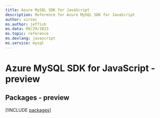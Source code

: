 ```yaml
---
title: Azure MySQL SDK for JavaScript
description: Reference for Azure MySQL SDK for JavaScript
author: xirzec
ms.author: jeffish
ms.data: 09/29/2023
ms.topic: reference
ms.devlang: javascript
ms.service: mysql
---
```

# Azure MySQL SDK for JavaScript - preview
## Packages - preview
[!INCLUDE [packages](mysql-index.md)]